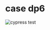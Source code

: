 # case dp6

![cypress test](https://github.com/github/docs/actions/workflows/node.js.yml/badge.svg?branch=master)

